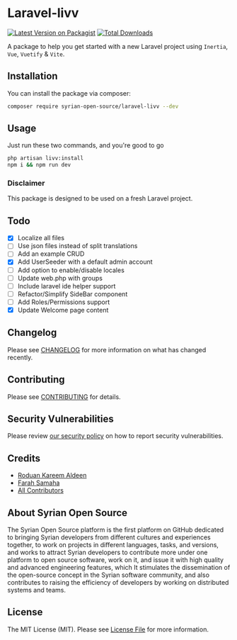 # Laravel-livv

[![Latest Version on Packagist](https://img.shields.io/packagist/v/syrian-open-source/laravel-livv.svg?style=flat-square)](https://packagist.org/packages/syrian-open-source/laravel-livv)
[![Total Downloads](https://img.shields.io/packagist/dt/syrian-open-source/laravel-livv.svg?style=flat-square)](https://packagist.org/packages/syrian-open-source/laravel-livv)

A package to help you get started with a new Laravel project using `Inertia`, `Vue`, `Vuetify` & `Vite`.

## Installation

You can install the package via composer:

```bash
composer require syrian-open-source/laravel-livv --dev
```

## Usage

Just run these two commands, and you're good to go

```bash
php artisan livv:install
npm i && npm run dev
```

### Disclaimer
This package is designed to be used on a fresh Laravel project.

## Todo
- [x] Localize all files
- [ ] Use json files instead of split translations
- [ ] Add an example CRUD
- [x] Add UserSeeder with a default admin account
- [ ] Add option to enable/disable locales
- [ ] Update web.php with groups
- [ ] Include laravel ide helper support
- [ ] Refactor/Simplify SideBar component 
- [ ] Add Roles/Permissions support
- [x] Update Welcome page content

## Changelog

Please see [CHANGELOG](CHANGELOG.md) for more information on what has changed recently.

## Contributing

Please see [CONTRIBUTING](https://github.com/spatie/.github/blob/main/CONTRIBUTING.md) for details.

## Security Vulnerabilities

Please review [our security policy](../../security/policy) on how to report security vulnerabilities.

## Credits

- [Roduan Kareem Aldeen](https://github.com/RoduanKD)
- [Farah Samaha](https://github.com/FarahSamaha)
- [All Contributors](../../contributors)

About Syrian Open Source
-------
The Syrian Open Source platform is the first platform on GitHub dedicated to bringing Syrian developers from different
cultures and experiences together, to work on projects in different languages, tasks, and versions, and works to attract
Syrian developers to contribute more under one platform to open source software, work on it, and issue it with high
quality and advanced engineering features, which It stimulates the dissemination of the open-source concept in the
Syrian software community, and also contributes to raising the efficiency of developers by working on distributed
systems and teams.

## License

The MIT License (MIT). Please see [License File](LICENSE.md) for more information.
